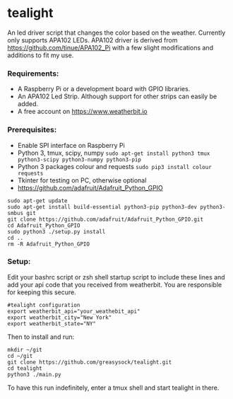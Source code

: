 # tealight
An led driver script that changes the color based on the weather. Currently only supports APA102 LEDs.
APA102 driver is derived from https://github.com/tinue/APA102_Pi with a few slight modifications and additions to fit my use.

### Requirements:

* A Raspberry Pi or a development board with GPIO libraries.
* An APA102 Led Strip. Although support for other strips can easily be added.
* A free account on https://www.weatherbit.io

### Prerequisites:

* Enable SPI interface on Raspberry Pi
* Python 3, tmux, scipy, numpy `sudo apt-get install python3 tmux python3-scipy python3-numpy python3-pip`
* Python 3 packages colour and requests `sudo pip3 install colour requests`
* Tkinter for testing on PC, otherwise optional
* https://github.com/adafruit/Adafruit_Python_GPIO
```
sudo apt-get update
sudo apt-get install build-essential python3-pip python3-dev python3-smbus git
git clone https://github.com/adafruit/Adafruit_Python_GPIO.git
cd Adafruit_Python_GPIO
sudo python3 ./setup.py install
cd ..
rm -R Adafruit_Python_GPIO
```

### Setup:

Edit your bashrc script or zsh shell startup script to include these lines and add your api code that you received from weatherbit. You are responsible for keeping this secure.
```
#tealight configuration
export weatherbit_api="your_weathebit_api"
export weatherbit_city="New York"
export weatherbit_state="NY"
```
Then to install and run:
 ```
mkdir ~/git
cd ~/git
git clone https://github.com/greasysock/tealight.git
cd tealight
python3 ./main.py
```
To have this run indefinitely, enter a tmux shell and start tealight in there.
